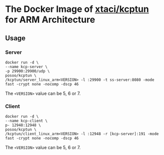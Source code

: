 # The Docker Image of [xtaci/kcptun](https://github.com/xtaci/kcptun) for ARM Architecture

## Usage

### Server

```
docker run -d \
--name kcp-server \
-p 29900:29900/udp \
posoo/kcptun \
/kcptun/server_linux_arm<VERSION> -l :29900 -t ss-server:8080 -mode fast -crypt none -nocomp -dscp 46
```

The `<VERSION>` value can be 5, 6 or 7.

### Client

```
docker run -d \
--name kcp-client \
p- 12948:12948 \
posoo/kcptun \
/kcptun/client_linux_arm<VERSION> -l :12948 -r [kcp-server]:191 -mode fast -crypt none -nocomp -dscp 46
```

The `<VERSION>` value can be 5, 6 or 7.

